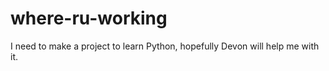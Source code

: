 where-ru-working
================

I need to make a project to learn Python, hopefully Devon will help me with it.